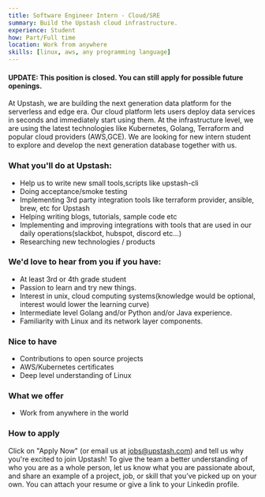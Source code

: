 ```yaml
---
title: Software Engineer Intern - Cloud/SRE
summary: Build the Upstash cloud infrastructure.
experience: Student
how: Part/Full time
location: Work from anywhere
skills: [linux, aws, any programming language]
---
```


#### UPDATE: This position is closed. You can still apply for possible future openings.

At Upstash, we are building the next generation data platform for the serverless
and edge era.
Our cloud platform lets users deploy data services in seconds and immediately
start using them.
At the infrastructure level, we are using the latest technologies like
Kubernetes, Golang, Terraform and popular cloud providers (AWS,GCE).
We are looking for new intern student to explore and develop the next generation
database together with us.

### What you'll do at Upstash:

- Help us to write new small tools,scripts like upstash-cli
- Doing acceptance/smoke testing
- Implementing 3rd party integration tools like terraform provider, ansible,
  brew, etc for Upstash
- Helping writing blogs, tutorials, sample code etc
- Implementing and improving integrations with tools that are used in our daily
  operations(slackbot, hubspot, discord etc…)
- Researching new technologies / products

### We'd love to hear from you if you have:

- At least 3rd or 4th grade student
- Passion to learn and try new things.
- Interest in unix, cloud computing systems(knowledge would be optional,
  interest would lower the learning curve)
- Intermediate level Golang and/or Python and/or Java experience.
- Familiarity with Linux and its network layer components.

### Nice to have

- Contributions to open source projects
- AWS/Kubernetes certificates
- Deep level understanding of Linux

### What we offer

- Work from anywhere in the world

### How to apply

Click on "Apply Now" (or email us at jobs@upstash.com) and tell us why you're
excited to join Upstash! To give the team a better understanding of who you are
as a whole person, let us know what you are passionate about, and share an
example of a project, job, or skill that you’ve picked up on your own. You can
attach your resume or give a link to your Linkedin profile.
